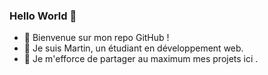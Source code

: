 ### Hello World 👋

* 🧪 Bienvenue sur mon repo GitHub !
* 🌱 Je suis Martin, un étudiant en développement web.
* 🧱 Je m'efforce de partager au maximum mes projets ici .

